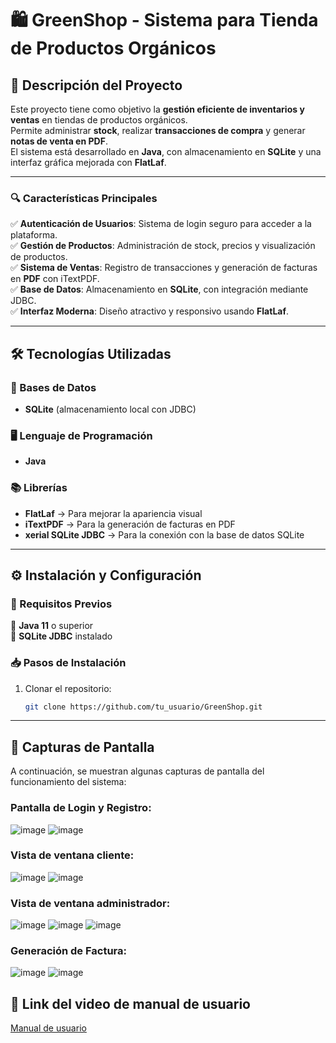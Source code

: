 # 🛍️ GreenShop - Sistema para Tienda de Productos Orgánicos  

## 🔗 Descripción del Proyecto  
Este proyecto tiene como objetivo la **gestión eficiente de inventarios y ventas** en tiendas de productos orgánicos.  
Permite administrar **stock**, realizar **transacciones de compra** y generar **notas de venta en PDF**.  
El sistema está desarrollado en **Java**, con almacenamiento en **SQLite** y una interfaz gráfica mejorada con **FlatLaf**.  

---

### 🔍 Características Principales  
✅ **Autenticación de Usuarios**: Sistema de login seguro para acceder a la plataforma.  
✅ **Gestión de Productos**: Administración de stock, precios y visualización de productos.  
✅ **Sistema de Ventas**: Registro de transacciones y generación de facturas en **PDF** con iTextPDF.  
✅ **Base de Datos**: Almacenamiento en **SQLite**, con integración mediante JDBC.  
✅ **Interfaz Moderna**: Diseño atractivo y responsivo usando **FlatLaf**.  

---

## 🛠️ Tecnologías Utilizadas  

### 📌 Bases de Datos  
- **SQLite** (almacenamiento local con JDBC)  

### 🖥️ Lenguaje de Programación  
- **Java**  

### 📚 Librerías  
- **FlatLaf** → Para mejorar la apariencia visual  
- **iTextPDF** → Para la generación de facturas en PDF  
- **xerial SQLite JDBC** → Para la conexión con la base de datos SQLite  

---

## ⚙️ Instalación y Configuración  

### 📌 Requisitos Previos  
🔹 **Java 11** o superior  
🔹 **SQLite JDBC** instalado  

### 📥 Pasos de Instalación  
1. Clonar el repositorio:  
   ```bash
   git clone https://github.com/tu_usuario/GreenShop.git
---
## 📸 Capturas de Pantalla
A continuación, se muestran algunas capturas de pantalla del funcionamiento del sistema:
### Pantalla de Login y Registro:
![image](https://github.com/user-attachments/assets/edbd61aa-6d4b-492a-bb21-83cf411d3537)
![image](https://github.com/user-attachments/assets/9935e155-711c-462e-bb96-6320cb24125c)
### Vista de ventana cliente:
![image](https://github.com/user-attachments/assets/f9602869-4741-4089-b0df-6a533fa19e03)
![image](https://github.com/user-attachments/assets/98bbb4bd-7e6e-462b-849c-30d1da18dec0)
### Vista de ventana administrador:
![image](https://github.com/user-attachments/assets/3e4bb52b-ccfa-441b-9686-e06d5555bc0a)
![image](https://github.com/user-attachments/assets/30217cd1-2b8c-456b-9987-4ed09d4af511)
![image](https://github.com/user-attachments/assets/c5c72f35-011a-4fc9-b9cf-0839a4b36b35)
### Generación de Factura:
![image](https://github.com/user-attachments/assets/68b97320-56f1-47bb-aa06-5e7469a93e8c)
![image](https://github.com/user-attachments/assets/99220680-e657-493a-972d-2d81ccc477e8)

## 📸 Link del video de manual de usuario
[Manual de usuario](https://youtu.be/m5VQHITDiEo) 

